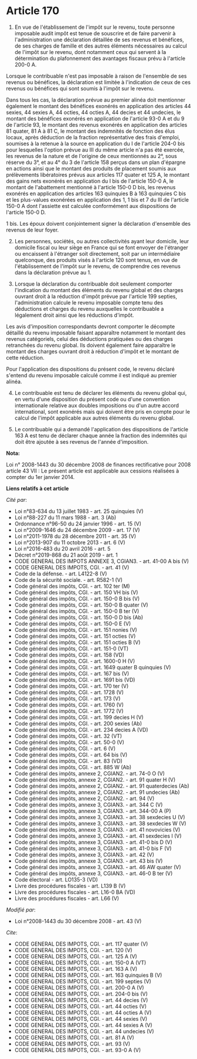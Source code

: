 # Article 170

1. En vue de l'établissement de l'impôt sur le revenu, toute personne imposable audit impôt est tenue de souscrire et de
faire parvenir à l'administration une déclaration détaillée de ses revenus et bénéfices, de ses charges de famille et des
autres éléments nécessaires au calcul de l'impôt sur le revenu, dont notamment ceux qui servent à la détermination du
plafonnement des avantages fiscaux prévu à l'article 200-0 A. 

Lorsque le contribuable n'est pas imposable à raison de l'ensemble de ses revenus ou bénéfices, la déclaration est limitée à
l'indication de ceux de ces revenus ou bénéfices qui sont soumis à l'impôt sur le revenu. 

Dans tous les cas, la déclaration prévue au premier alinéa doit mentionner également le montant des bénéfices exonérés en
application des articles 44 sexies, 44 sexies A, 44 octies, 44 octies A, 44 decies et 44 undecies, le montant des bénéfices
exonérés en application de l'article 93-0 A et du 9 de l'article 93, le montant des revenus exonérés en application des
articles 81 quater, 81 A à 81 C, le montant des indemnités de fonction des élus locaux, après déduction de la fraction
représentative des frais d'emploi, soumises à la retenue à la source en application du I de l'article 204-0 bis pour
lesquelles l'option prévue au III du même article n'a pas été exercée, les revenus de la nature et de l'origine de ceux
mentionnés au 2°, sous réserve du 3°, et au 4° du 3 de l'article 158 perçus dans un plan d'épargne en actions ainsi que le
montant des produits de placement soumis aux prélèvements libératoires prévus aux articles 117 quater et 125 A, le montant
des gains nets exonérés en application du I bis de l'article 150-0 A, le montant de l'abattement mentionné à l'article 150-0
D bis, les revenus exonérés en application des articles 163 quinquies B à 163 quinquies C bis et les plus-values exonérées en
application des 1, 1 bis et 7 du III de l'article 150-0 A dont l'assiette est calculée conformément aux dispositions de
l'article 150-0 D. 

1 bis. Les époux doivent conjointement signer la déclaration d'ensemble des revenus de leur foyer. 

2. Les personnes, sociétés, ou autres collectivités ayant leur domicile, leur domicile fiscal ou leur siège en France qui se
font envoyer de l'étranger ou encaissent à l'étranger soit directement, soit par un intermédiaire quelconque, des produits
visés à l'article 120 sont tenus, en vue de l'établissement de l'impôt sur le revenu, de comprendre ces revenus dans la
déclaration prévue au 1. 

3. Lorsque la déclaration du contribuable doit seulement comporter l'indication du montant des éléments du revenu global et
des charges ouvrant droit à la réduction d'impôt prévue par l'article 199 septies, l'administration calcule le revenu
imposable compte tenu des déductions et charges du revenu auxquelles le contribuable a légalement droit ainsi que les
réductions d'impôt. 

Les avis d'imposition correspondants devront comporter le décompte détaillé du revenu imposable faisant apparaître notamment
le montant des revenus catégoriels, celui des déductions pratiquées ou des charges retranchées du revenu global. Ils doivent
également faire apparaître le montant des charges ouvrant droit à réduction d'impôt et le montant de cette réduction. 

Pour l'application des dispositions du présent code, le revenu déclaré s'entend du revenu imposable calculé comme il est
indiqué au premier alinéa. 

4. Le contribuable est tenu de déclarer les éléments du revenu global qui, en vertu d'une disposition du présent code ou
d'une convention internationale relative aux doubles impositions ou d'un autre accord international, sont exonérés mais qui
doivent être pris en compte pour le calcul de l'impôt applicable aux autres éléments du revenu global. 

5. Le contribuable qui a demandé l'application des dispositions de l'article 163 A est tenu de déclarer chaque année la
fraction des indemnités qui doit être ajoutée à ses revenus de l'année d'imposition.

**Nota:**

Loi n° 2008-1443 du 30 décembre 2008 de finances rectificative pour 2008 article 43 VII : Le présent article est applicable
aux cessions réalisées à compter du 1er  janvier 2014.

**Liens relatifs à cet article**

_Cité par_:

  - Loi n°83-634 du 13 juillet 1983 - art. 25 quinquies (V)
  - Loi n°88-227 du 11 mars 1988 - art. 3 (Ab)
  - Ordonnance n°96-50 du 24 janvier 1996 - art. 15 (V)
  - Loi n°2009-1646 du 24 décembre 2009 - art. 17 (V)
  - Loi n°2011-1978 du 28 décembre 2011 - art. 35 (V)
  - Loi n°2013-907 du 11 octobre 2013 - art. 6 (V)
  - Loi n°2016-483 du 20 avril 2016 - art. 5
  - Décret n°2019-868 du 21 août 2019 - art. 1
  - CODE GENERAL DES IMPOTS ANNEXE 3, CGIAN3. - art. 41-00 A bis (V)
  - CODE GENERAL DES IMPOTS, CGI. - art. 41 (V)
  - Code de la défense. - art. L4122-8 (V)
  - Code de la sécurité sociale. - art. R582-1 (V)
  - Code général des impôts, CGI. - art. 102 ter (M)
  - Code général des impôts, CGI. - art. 150 VH bis (V)
  - Code général des impôts, CGI. - art. 150-0 B bis (V)
  - Code général des impôts, CGI. - art. 150-0 B quater (V)
  - Code général des impôts, CGI. - art. 150-0 B ter (V)
  - Code général des impôts, CGI. - art. 150-0 D bis (Ab)
  - Code général des impôts, CGI. - art. 150-0 E (V)
  - Code général des impôts, CGI. - art. 151 nonies (V)
  - Code général des impôts, CGI. - art. 151 octies (V)
  - Code général des impôts, CGI. - art. 151 octies B (V)
  - Code général des impôts, CGI. - art. 151-0 (VT)
  - Code général des impôts, CGI. - art. 158 (VD)
  - Code général des impôts, CGI. - art. 1600-0 H (V)
  - Code général des impôts, CGI. - art. 1649 quater B quinquies (V)
  - Code général des impôts, CGI. - art. 167 bis (V)
  - Code général des impôts, CGI. - art. 1691 bis (VD)
  - Code général des impôts, CGI. - art. 170 ter (V)
  - Code général des impôts, CGI. - art. 1728 (V)
  - Code général des impôts, CGI. - art. 173 (V)
  - Code général des impôts, CGI. - art. 1760 (V)
  - Code général des impôts, CGI. - art. 1772 (V)
  - Code général des impôts, CGI. - art. 199 decies H (V)
  - Code général des impôts, CGI. - art. 200 sexies (Ab)
  - Code général des impôts, CGI. - art. 234 decies A (VD)
  - Code général des impôts, CGI. - art. 32 (VT)
  - Code général des impôts, CGI. - art. 50-0 (V)
  - Code général des impôts, CGI. - art. 6 (V)
  - Code général des impôts, CGI. - art. 64 bis (V)
  - Code général des impôts, CGI. - art. 83 (VD)
  - Code général des impôts, CGI. - art. 885 W (Ab)
  - Code général des impôts, annexe 2, CGIAN2. - art. 74-0 O (V)
  - Code général des impôts, annexe 2, CGIAN2. - art. 91 quater H (V)
  - Code général des impôts, annexe 2, CGIAN2. - art. 91 quaterdecies (Ab)
  - Code général des impôts, annexe 2, CGIAN2. - art. 91 undecies (Ab)
  - Code général des impôts, annexe 2, CGIAN2. - art. 94 (V)
  - Code général des impôts, annexe 3, CGIAN3. - art. 344 C (V)
  - Code général des impôts, annexe 3, CGIAN3. - art. 344-00 A (P)
  - Code général des impôts, annexe 3, CGIAN3. - art. 38 sexdecies U (V)
  - Code général des impôts, annexe 3, CGIAN3. - art. 38 sexdecies W (V)
  - Code général des impôts, annexe 3, CGIAN3. - art. 41 novovicies (V)
  - Code général des impôts, annexe 3, CGIAN3. - art. 41 sexdecies I (V)
  - Code général des impôts, annexe 3, CGIAN3. - art. 41-0 bis D (V)
  - Code général des impôts, annexe 3, CGIAN3. - art. 41-0 bis F (V)
  - Code général des impôts, annexe 3, CGIAN3. - art. 42 (V)
  - Code général des impôts, annexe 3, CGIAN3. - art. 43 bis (V)
  - Code général des impôts, annexe 3, CGIAN3. - art. 46 AW quater (V)
  - Code général des impôts, annexe 3, CGIAN3. - art. 46-0 B ter (V)
  - Code électoral - art. LO135-3 (VD)
  - Livre des procédures fiscales - art. L139 B (V)
  - Livre des procédures fiscales - art. L16-0 BA (VD)
  - Livre des procédures fiscales - art. L66 (V)

_Modifié par_:

  - Loi n°2008-1443 du 30 décembre 2008 - art. 43 (V)

_Cite_:

  - CODE GENERAL DES IMPOTS, CGI. - art. 117 quater (V)
  - CODE GENERAL DES IMPOTS, CGI. - art. 120 (V)
  - CODE GENERAL DES IMPOTS, CGI. - art. 125 A (V)
  - CODE GENERAL DES IMPOTS, CGI. - art. 150-0 A (VT)
  - CODE GENERAL DES IMPOTS, CGI. - art. 163 A (V)
  - CODE GENERAL DES IMPOTS, CGI. - art. 163 quinquies B (V)
  - CODE GENERAL DES IMPOTS, CGI. - art. 199 septies (V)
  - CODE GENERAL DES IMPOTS, CGI. - art. 200-0 A (V)
  - CODE GENERAL DES IMPOTS, CGI. - art. 204-0 bis (V)
  - CODE GENERAL DES IMPOTS, CGI. - art. 44 decies (V)
  - CODE GENERAL DES IMPOTS, CGI. - art. 44 octies (V)
  - CODE GENERAL DES IMPOTS, CGI. - art. 44 octies A (V)
  - CODE GENERAL DES IMPOTS, CGI. - art. 44 sexies (V)
  - CODE GENERAL DES IMPOTS, CGI. - art. 44 sexies A (V)
  - CODE GENERAL DES IMPOTS, CGI. - art. 44 undecies (V)
  - CODE GENERAL DES IMPOTS, CGI. - art. 81 A (V)
  - CODE GENERAL DES IMPOTS, CGI. - art. 93 (V)
  - CODE GENERAL DES IMPOTS, CGI. - art. 93-0 A (V)
